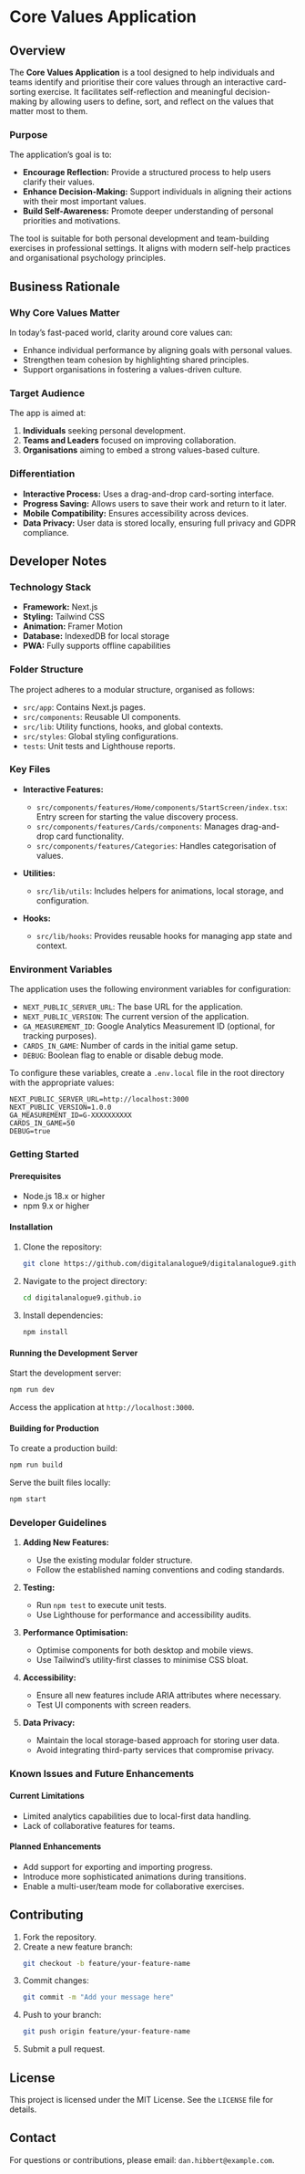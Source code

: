 # Core Values Application

## Overview
The **Core Values Application** is a tool designed to help individuals and teams identify and prioritise their core values through an interactive card-sorting exercise. It facilitates self-reflection and meaningful decision-making by allowing users to define, sort, and reflect on the values that matter most to them.

### Purpose
The application’s goal is to:
- **Encourage Reflection:** Provide a structured process to help users clarify their values.
- **Enhance Decision-Making:** Support individuals in aligning their actions with their most important values.
- **Build Self-Awareness:** Promote deeper understanding of personal priorities and motivations.

The tool is suitable for both personal development and team-building exercises in professional settings. It aligns with modern self-help practices and organisational psychology principles.

## Business Rationale
### Why Core Values Matter
In today’s fast-paced world, clarity around core values can:
- Enhance individual performance by aligning goals with personal values.
- Strengthen team cohesion by highlighting shared principles.
- Support organisations in fostering a values-driven culture.

### Target Audience
The app is aimed at:
1. **Individuals** seeking personal development.
2. **Teams and Leaders** focused on improving collaboration.
3. **Organisations** aiming to embed a strong values-based culture.

### Differentiation
- **Interactive Process:** Uses a drag-and-drop card-sorting interface.
- **Progress Saving:** Allows users to save their work and return to it later.
- **Mobile Compatibility:** Ensures accessibility across devices.
- **Data Privacy:** User data is stored locally, ensuring full privacy and GDPR compliance.

## Developer Notes
### Technology Stack
- **Framework:** Next.js
- **Styling:** Tailwind CSS
- **Animation:** Framer Motion
- **Database:** IndexedDB for local storage
- **PWA:** Fully supports offline capabilities

### Folder Structure
The project adheres to a modular structure, organised as follows:
- `src/app`: Contains Next.js pages.
- `src/components`: Reusable UI components.
- `src/lib`: Utility functions, hooks, and global contexts.
- `src/styles`: Global styling configurations.
- `tests`: Unit tests and Lighthouse reports.

### Key Files
- **Interactive Features:**
  - `src/components/features/Home/components/StartScreen/index.tsx`: Entry screen for starting the value discovery process.
  - `src/components/features/Cards/components`: Manages drag-and-drop card functionality.
  - `src/components/features/Categories`: Handles categorisation of values.

- **Utilities:**
  - `src/lib/utils`: Includes helpers for animations, local storage, and configuration.

- **Hooks:**
  - `src/lib/hooks`: Provides reusable hooks for managing app state and context.

### Environment Variables
The application uses the following environment variables for configuration:
- `NEXT_PUBLIC_SERVER_URL`: The base URL for the application.
- `NEXT_PUBLIC_VERSION`: The current version of the application.
- `GA_MEASUREMENT_ID`: Google Analytics Measurement ID (optional, for tracking purposes).
- `CARDS_IN_GAME`: Number of cards in the initial game setup.
- `DEBUG`: Boolean flag to enable or disable debug mode.

To configure these variables, create a `.env.local` file in the root directory with the appropriate values:
```env
NEXT_PUBLIC_SERVER_URL=http://localhost:3000
NEXT_PUBLIC_VERSION=1.0.0
GA_MEASUREMENT_ID=G-XXXXXXXXXX
CARDS_IN_GAME=50
DEBUG=true
```

### Getting Started
#### Prerequisites
- Node.js 18.x or higher
- npm 9.x or higher

#### Installation
1. Clone the repository:
   ```bash
   git clone https://github.com/digitalanalogue9/digitalanalogue9.github.io.git
   ```
2. Navigate to the project directory:
   ```bash
   cd digitalanalogue9.github.io
   ```
3. Install dependencies:
   ```bash
   npm install
   ```

#### Running the Development Server
Start the development server:
```bash
npm run dev
```
Access the application at `http://localhost:3000`.

#### Building for Production
To create a production build:
```bash
npm run build
```
Serve the built files locally:
```bash
npm start
```

### Developer Guidelines
1. **Adding New Features:**
   - Use the existing modular folder structure.
   - Follow the established naming conventions and coding standards.

2. **Testing:**
   - Run `npm test` to execute unit tests.
   - Use Lighthouse for performance and accessibility audits.

3. **Performance Optimisation:**
   - Optimise components for both desktop and mobile views.
   - Use Tailwind’s utility-first classes to minimise CSS bloat.

4. **Accessibility:**
   - Ensure all new features include ARIA attributes where necessary.
   - Test UI components with screen readers.

5. **Data Privacy:**
   - Maintain the local storage-based approach for storing user data.
   - Avoid integrating third-party services that compromise privacy.

### Known Issues and Future Enhancements
#### Current Limitations
- Limited analytics capabilities due to local-first data handling.
- Lack of collaborative features for teams.

#### Planned Enhancements
- Add support for exporting and importing progress.
- Introduce more sophisticated animations during transitions.
- Enable a multi-user/team mode for collaborative exercises.

## Contributing
1. Fork the repository.
2. Create a new feature branch:
   ```bash
   git checkout -b feature/your-feature-name
   ```
3. Commit changes:
   ```bash
   git commit -m "Add your message here"
   ```
4. Push to your branch:
   ```bash
   git push origin feature/your-feature-name
   ```
5. Submit a pull request.

## License
This project is licensed under the MIT License. See the `LICENSE` file for details.

## Contact
For questions or contributions, please email: `dan.hibbert@example.com`.